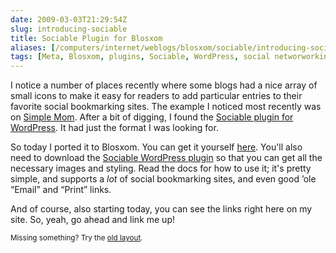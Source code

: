 ```yaml
--- 
date: 2009-03-03T21:29:54Z
slug: introducing-sociable
title: Sociable Plugin for Blosxom
aliases: [/computers/internet/weblogs/blosxom/sociable/introducing-sociable.html]
tags: [Meta, Blosxom, plugins, Sociable, WordPress, social networworking, bookmarks, bookmarking, Digg, Delicious, Facebook, Twitter, Reddit, LinkedIn, StumbleUpon]
---
```


<p>I notice a number of places recently where some blogs had a nice array of small icons to make it easy for readers to add particular entries to their favorite social bookmarking sites. The example I noticed most recently was on <a href="http://simplemom.net/" title="Simple Mom">Simple Mom</a>. After a bit of digging, I found the <a href="http://yoast.com/wordpress/sociable/" title="Sociable Plugin home page">Sociable plugin for WordPress</a>. It had just the format I was looking for.</p>

<p>So today I ported it to Blosxom. You can get it yourself <a href="/downloads/sociable-1.0">here</a>. You'll also need to download the <a href="http://yoast.com/wordpress/sociable/" title="Sociable Plugin home page">Sociable WordPress plugin</a> so that you can get all the necessary images and styling. Read the docs for how to use it; it's pretty simple, and supports a <em>lot</em> of social bookmarking sites, and even good ’ole “Email” and “Print” links.</p>

<p>And of course, also starting today, you can see the links right here on my site. So, yeah, go ahead and link me up!</p>

<p class="past"><small>Missing something? Try the <a rel="nofollow" href="http://past.justatheory.com/computers/internet/weblogs/blosxom/sociable/introducing-sociable.html">old layout</a>.</small></p>


